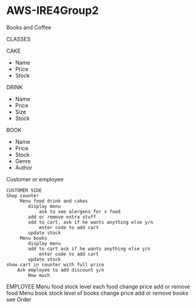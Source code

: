 # AWS-IRE4Group2
Books and Coffee

CLASSES

CAKE
* Name
* Price
* Stock


DRINK
* Name
* Price
* Size
* Stock


BOOK
* Name
* Price
* Stock
* Genre
* Author




Customer or employee

    CUSTOMER SIDE
    Shop counter
         Menu food drink and cakes
            display menu
                ask to see alergens for x food
            add or remove extra stuff
            add to cart, ask if he wants anything else y/n
                enter code to add cart
            update stock
         Menu books
            display menu
            add to cart ask if he wants anything else y/n
                enter code to add cart
            update stock
    show cart in counter with full price
        Ask employee to add discount y/n
            How much

EMPLOYEE
    Menu food
        stock level each food
        change price
        add or remove food
    Menu book
        stock level of books
        change price
        add or remove books
    see Order
